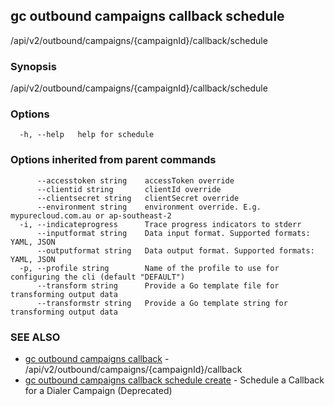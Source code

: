 ## gc outbound campaigns callback schedule

/api/v2/outbound/campaigns/{campaignId}/callback/schedule

### Synopsis

/api/v2/outbound/campaigns/{campaignId}/callback/schedule

### Options

```
  -h, --help   help for schedule
```

### Options inherited from parent commands

```
      --accesstoken string    accessToken override
      --clientid string       clientId override
      --clientsecret string   clientSecret override
      --environment string    environment override. E.g. mypurecloud.com.au or ap-southeast-2
  -i, --indicateprogress      Trace progress indicators to stderr
      --inputformat string    Data input format. Supported formats: YAML, JSON
      --outputformat string   Data output format. Supported formats: YAML, JSON
  -p, --profile string        Name of the profile to use for configuring the cli (default "DEFAULT")
      --transform string      Provide a Go template file for transforming output data
      --transformstr string   Provide a Go template string for transforming output data
```

### SEE ALSO

* [gc outbound campaigns callback](gc_outbound_campaigns_callback.html)	 - /api/v2/outbound/campaigns/{campaignId}/callback
* [gc outbound campaigns callback schedule create](gc_outbound_campaigns_callback_schedule_create.html)	 - Schedule a Callback for a Dialer Campaign (Deprecated)


